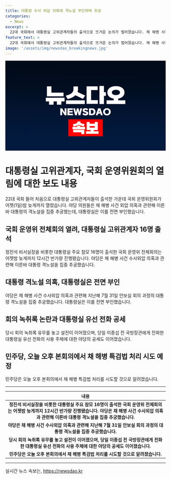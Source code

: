 ```yaml
---
title: 대통령 수사 외압 의혹에 격노설 부인하며 추궁
categories:
  - News
excerpt: >
  22대 국회에서 대통령실 고위관계자들의 출석으로 뜨거운 논의가 벌어졌습니다. 채 해병 사건 수사외압 의혹과 관련한 대통령의 격노설을 둘러싼 강한 촛점 아래, 국회 운영위원회는 12시간 넘는 회의를 진행했습니다. 대통령실은 해당 의혹을 강력히 부인하며 논의를 이어갔으며, 이에 대한 야당의 집중 추궁과 공세가 격화되는 가운데, 관련된 여당의 움직임도 주목을 받고 있습니다.
feature_text: >
  22대 국회에서 대통령실 고위관계자들의 출석으로 뜨거운 논의가 벌어졌습니다. 채 해병 사건 수사외압 의혹과 관련한 대통령의 격노설을 둘러싼 강한 촛점 아래, 국회 운영위원회는 12시간 넘는 회의를 진행했습니다. 대통령실은 해당 의혹을 강력히 부인하며 논의를 이어갔으며, 이에 대한 야당의 집중 추궁과 공세가 격화되는 가운데, 관련된 여당의 움직임도 주목을 받고 있습니다.
image: '/assets/img/newsdao_breakingnews.jpg'
---
```


<p><img src="/assets/img/newsdao_breakingnews.jpg" alt="implanttips 속보" /></p>

<h1>대통령실 고위관계자, 국회 운영위원회의 열림에 대한 보도 내용</h1>

<p data-ke-size="size16">22대 국회 들어 처음으로 대통령실 고위관계자들이 출석한 가운데 국회 운영위원회가 어젯(1일)밤 늦게까지 열렸습니다. 야당 의원들은 채 해병 사건 외압 의혹과 관련해 이른바 대통령의 격노설을 집중 추궁했는데, 대통령실은 이를 전면 부인했습니다.</p>

<h2>국회 운영위 전체회의 열려, 대통령실 고위관계자 16명 출석</h2>

<p data-ke-size="size16">정진석 비서실장을 비롯한 대통령실 주요 참모 16명이 출석한 국회 운영위 전체회의는 어젯밤 늦게까지 12시간 반가량 진행됐습니다. 야당은 채 해병 사건 수사외압 의혹과 관련해 이른바 대통령 격노설을 집중 추궁했습니다.</p>

<h2>대통령 격노설 의혹, 대통령실은 전면 부인</h2>

<p data-ke-size="size16">야당은 채 해병 사건 수사외압 의혹과 관련해 지난해 7월 31일 안보실 회의 과정의 대통령 격노설을 집중 추궁했습니다. 대통령실은 이를 전면 부인했습니다.</p>

<h2>회의 녹취록 논란과 대통령실 유선 전화 공세</h2>

<p data-ke-size="size16">당시 회의 녹취록 유무를 놓고 설전이 이어졌으며, 당일 이종섭 전 국방장관에게 전화한 대통령실 유선 전화의 사용 주체에 대한 야당의 공세도 이어졌습니다.</p>

<h2>민주당, 오늘 오후 본회의에서 채 해병 특검법 처리 시도 예정</h2>

<p data-ke-size="size16">민주당은 오늘 오후 본회의에서 채 해병 특검법 처리를 시도할 것으로 알려졌습니다.</p>

<hr>

<table>
  <thead>
    <tr>
      <th style="text-align: center;">내용</th>
    </tr>
  </thead>
  <tbody>
    <tr>
      <td style="text-align: center; height: 17px;"><b>정진석 비서실장을 비롯한 대통령실 주요 참모 16명이 출석한 국회 운영위 전체회의는 어젯밤 늦게까지 12시간 반가량 진행됐습니다. 야당은 채 해병 사건 수사외압 의혹과 관련해 이른바 대통령 격노설을 집중 추궁했습니다.</b></td>
    </tr>
    <tr>
      <td style="text-align: center; height: 17px;"><b>야당은 채 해병 사건 수사외압 의혹과 관련해 지난해 7월 31일 안보실 회의 과정의 대통령 격노설을 집중 추궁했습니다.</b></td>
    </tr>
    <tr>
      <td style="text-align: center; height: 17px;"><b>당시 회의 녹취록 유무를 놓고 설전이 이어졌으며, 당일 이종섭 전 국방장관에게 전화한 대통령실 유선 전화의 사용 주체에 대한 야당의 공세도 이어졌습니다.</b></td>
    </tr>
    <tr>
      <td style="text-align: center; height: 17px;"><b>민주당은 오늘 오후 본회의에서 채 해병 특검법 처리를 시도할 것으로 알려졌습니다.</b></td>
    </tr>
  </tbody>
</table>

<hr>
실시간 뉴스 속보는, <a href="https://newsdao.kr" rel="dofollow">https://newsdao.kr</a>


